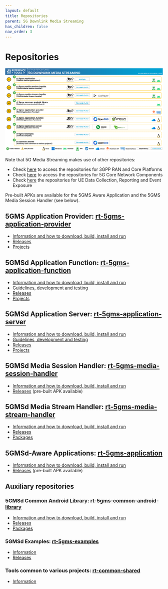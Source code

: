 ```yaml
---
layout: default
title: Repositories
parent: 5G Downlink Media Streaming
has_children: false
nav_order: 3
---
```


# Repositories

<img src="../../assets/images/projects/5gms_repos.png">

Note that 5G Media Streaming makes use of other repositories:

 * Check [here](../3gpp-ran-and-core-platforms/repositories/repositories.html#access-to-the-3gpp-ran-and-core-platforms-repositories) to access the repositories for 3GPP RAN and Core Platforms
 * Check [here](../5g-core-network-components/repositories.html#access-to-the-5g-core-network-components-repositories) to access the repositories for 5G Core Network Components
 * Check [here](../ue-data-collection-reporting-exposure/repositories.html#access-to-the-ue-data-collection-reporting-and-event-exposure-repositories) the repositories for UE Data Collection, Reporting and Event Exposure

Pre-built APKs are available for the 5GMS Aware Application and the 5GMS Media Session Handler (see below).

## 5GMS Application Provider: [rt-5gms-application-provider](https://github.com/5G-MAG/rt-5gms-application-provider)
* [Information and how to download, build, install and run](https://github.com/5G-MAG/rt-5gms-application-provider#readme)
* [Releases](https://github.com/5G-MAG/rt-5gms-application-provider/releases)
* [Projects](https://github.com/5G-MAG/rt-5gms-application-provider/projects?query=is%3Aopen)

## 5GMSd Application Function: [rt-5gms-application-function](https://github.com/5G-MAG/rt-5gms-application-function)
* [Information and how to download, build, install and run](https://github.com/5G-MAG/rt-5gms-application-function#readme)
* [Guidelines, development and testing](https://github.com/5G-MAG/rt-5gms-application-function/wiki)
* [Releases](https://github.com/5G-MAG/rt-5gms-application-function/releases)
* [Projects](https://github.com/5G-MAG/rt-5gms-application-function/projects?query=is%3Aopen)

## 5GMSd Application Server: [rt-5gms-application-server](https://github.com/5G-MAG/rt-5gms-application-server)
* [Information and how to download, build, install and run](https://github.com/5G-MAG/rt-5gms-application-server#readme)
* [Guidelines, development and testing](https://github.com/5G-MAG/rt-5gms-application-server/wiki)
* [Releases](https://github.com/5G-MAG/rt-5gms-application-server/releases)
* [Projects](https://github.com/5G-MAG/rt-5gms-application-server/projects?query=is%3Aopen)

## 5GMSd Media Session Handler: [rt-5gms-media-session-handler](https://github.com/5G-MAG/rt-5gms-media-session-handler)
* [Information and how to download, build, install and run](https://github.com/5G-MAG/rt-5gms-media-session-handler#readme)
* [Releases](https://github.com/5G-MAG/rt-5gms-media-session-handler/releases) (pre-built APK available)

## 5GMSd Media Stream Handler: [rt-5gms-media-stream-handler](https://github.com/5G-MAG/rt-5gms-media-stream-handler)
* [Information and how to download, build, install and run](https://github.com/5G-MAG/rt-5gms-media-stream-handler#readme)
* [Releases](https://github.com/5G-MAG/rt-5gms-media-stream-handler/releases)
* [Packages](https://github.com/orgs/5G-MAG/packages?repo_name=rt-5gms-media-stream-handler)

## 5GMSd-Aware Applications: [rt-5gms-application](https://github.com/5G-MAG/rt-5gms-application)
* [Information and how to download, build, install and run](https://github.com/5G-MAG/rt-5gms-application#readme)
* [Releases](https://github.com/5G-MAG/rt-5gms-application/releases) (pre-built APK available)

## Auxiliary repositories

### 5GMSd Common Android Library: [rt-5gms-common-android-library](https://github.com/5G-MAG/rt-5gms-common-android-library)
* [Information and how to download, build, install and run](https://github.com/5G-MAG/rt-5gms-common-android-library#readme)
* [Releases](https://github.com/5G-MAG/rt-5gms-common-android-library/releases)
* [Packages](https://github.com/orgs/5G-MAG/packages?repo_name=rt-5gms-common-android-library)

### 5GMSd Examples: [rt-5gms-examples](https://github.com/5G-MAG/rt-5gms-examples)
* [Information](https://github.com/5G-MAG/rt-5gms-examples#readme)
* [Releases](https://github.com/5G-MAG/rt-5gms-examples/releases)

### Tools common to various projects: [rt-common-shared](https://github.com/5G-MAG/rt-common-shared)
* [Information](https://github.com/5G-MAG/rt-common-shared#readme)
